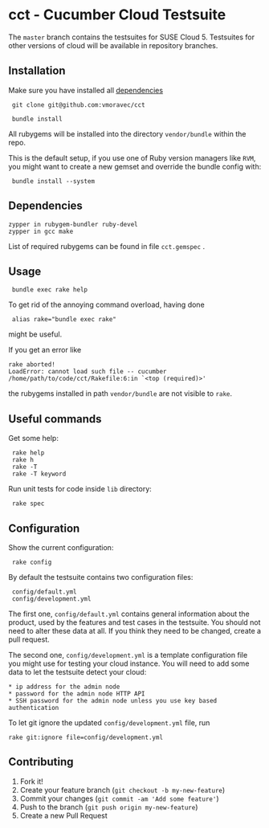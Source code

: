 # cct - Cucumber Cloud Testsuite

  The `master` branch contains the testsuites for SUSE Cloud 5.
  Testsuites for other versions of cloud will be available in repository branches.

## Installation

  Make sure you have installed all [dependencies](#Dependencies)

     git clone git@github.com:vmoravec/cct

     bundle install

  All rubygems will be installed into the directory `vendor/bundle` within the repo.

  This is the default setup, if you use one of Ruby version managers like `RVM`,
  you might want to create a new gemset and override the bundle config with:

     bundle install --system

## Dependencies

    zypper in rubygem-bundler ruby-devel
    zypper in gcc make

  List of required rubygems can be found in file `cct.gemspec` .

## Usage

     bundle exec rake help

  To get rid of the annoying command overload, having done

     alias rake="bundle exec rake"

  might be useful.

  If you get an error like

    rake aborted!
    LoadError: cannot load such file -- cucumber
    /home/path/to/code/cct/Rakefile:6:in `<top (required)>'

  the rubygems installed in path `vendor/bundle` are not visible to `rake`.

## Useful commands

  Get some help:

     rake help
     rake h
     rake -T
     rake -T keyword

  Run unit tests for code inside `lib` directory:

     rake spec

## Configuration

  Show the current configuration:

     rake config

  By default the testsuite contains two configuration files:

     config/default.yml
     config/development.yml

  The first one, `config/default.yml` contains general information about the product,
  used by the features and test cases in the testsuite. You should not need to alter
  these data at all. If you think they need to be changed, create a pull request.

  The second one, `config/development.yml` is a template configuration file you
  might use for testing your cloud instance. You will need to add some data to let
  the testsuite detect your cloud:

    * ip address for the admin node
    * password for the admin node HTTP API
    * SSH password for the admin node unless you use key based authentication

  To let git ignore the updated `config/development.yml` file, run

    rake git:ignore file=config/development.yml




## Contributing

1. Fork it!
2. Create your feature branch (`git checkout -b my-new-feature`)
3. Commit your changes (`git commit -am 'Add some feature'`)
4. Push to the branch (`git push origin my-new-feature`)
5. Create a new Pull Request
